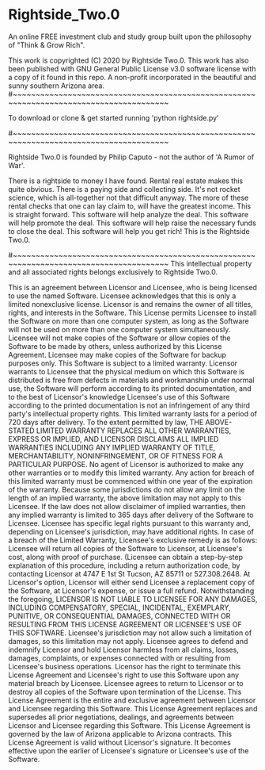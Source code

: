 # Rightside_Two.0
An online FREE investment club and study group built upon the philosophy of "Think &amp; Grow Rich".  

This work is copyrighted (C) 2020 by Rightside Two.0. 
This work has also been published with GNU General Public License v3.0 software license with a copy of it found in this repo.
A non-profit incorporated in the beautiful and sunny southern Arizona area.
#~~~~~~~~~~~~~~~~~~~~~~~~~~~~~~~~~~~~~~~~~~~~~~~~~~~~~~~~~~~~~~~~~~~~~~~~~~~~~~~~~~~~~~~~

To download or clone & get started running 'python rightside.py'


#~~~~~~~~~~~~~~~~~~~~~~~~~~~~~~~~~~~~~~~~~~~~~~~~~~~~~~~~~~~~~~~~~~~~~~~~~~~~~~~~~~~~~~~~

Rightside Two.0 is founded by Philip Caputo - not the author of 'A Rumor of War'.

There is a rightside to money I have found.
Rental real estate makes this quite obvious.
There is a paying side and collecting side.
It's not rocket science, which is all-together not that difficult anyway.
The more of these rental checks that one can lay claim to, will have the greatest income.
This is straight forward.
This software will help analyze the deal.
This software will help promote the deal.
This software will help raise the necessary funds to close the deal.
This software will help you get rich!
This is the Rightside Two.0.

#~~~~~~~~~~~~~~~~~~~~~~~~~~~~~~~~~~~~~~~~~~~~~~~~~~~~~~~~~~~~~~~~~~~~~~~~~~~~~~~~~~~~~~~~
This intellectual property and all associated rights belongs exclusively to Rightside Two.0.

This is an agreement between Licensor and Licensee, who is being licensed to use the named Software.
Licensee acknowledges that this is only a limited nonexclusive license. Licensor is and remains the owner of all titles, rights, and interests in the Software.
This License permits Licensee to install the Software on more than one computer system, as long as the Software will not be used on more than one computer system simultaneously. Licensee will not make copies of the Software or allow copies of the Software to be made by others, unless authorized by this License Agreement. Licensee may make copies of the Software for backup purposes only.
This Software is subject to a limited warranty. Licensor warrants to Licensee that the physical medium on which this Software is distributed is free from defects in materials and workmanship under normal use, the Software will perform according to its printed documentation, and to the best of Licensor's knowledge Licensee's use of this Software according to the printed documentation is not an infringement of any third party's intellectual property rights. This limited warranty lasts for a period of 720 days after delivery. To the extent permitted by law, THE ABOVE-STATED LIMITED WARRANTY REPLACES ALL OTHER WARRANTIES, EXPRESS OR IMPLIED, AND LICENSOR DISCLAIMS ALL IMPLIED WARRANTIES INCLUDING ANY IMPLIED WARRANTY OF TITLE, MERCHANTABILITY, NONINFRINGEMENT, OR OF FITNESS FOR A PARTICULAR PURPOSE. No agent of Licensor is authorized to make any other warranties or to modify this limited warranty. Any action for breach of this limited warranty must be commenced within one year of the expiration of the warranty. Because some jurisdictions do not allow any limit on the length of an implied warranty, the above limitation may not apply to this Licensee. If the law does not allow disclaimer of implied warranties, then any implied warranty is limited to 365 days after delivery of the Software to Licensee. Licensee has specific legal rights pursuant to this warranty and, depending on Licensee's jurisdiction, may have additional rights.
In case of a breach of the Limited Warranty, Licensee's exclusive remedy is as follows: Licensee will return all copies of the Software to Licensor, at Licensee's cost, along with proof of purchase. (Licensee can obtain a step-by-step explanation of this procedure, including a return authorization code, by contacting Licensor at 4747 E 1st St Tucson, AZ 85711 or 527.308.2648. At Licensor's option, Licensor will either send Licensee a replacement copy of the Software, at Licensor's expense, or issue a full refund.
Notwithstanding the foregoing, LICENSOR IS NOT LIABLE TO LICENSEE FOR ANY DAMAGES, INCLUDING COMPENSATORY, SPECIAL, INCIDENTAL, EXEMPLARY, PUNITIVE, OR CONSEQUENTIAL DAMAGES, CONNECTED WITH OR RESULTING FROM THIS LICENSE AGREEMENT OR LICENSEE'S USE OF THIS SOFTWARE. Licensee's jurisdiction may not allow such a limitation of damages, so this limitation may not apply.
Licensee agrees to defend and indemnify Licensor and hold Licensor harmless from all claims, losses, damages, complaints, or expenses connected with or resulting from Licensee's business operations.
Licensor has the right to terminate this License Agreement and Licensee's right to use this Software upon any material breach by Licensee.
Licensee agrees to return to Licensor or to destroy all copies of the Software upon termination of the License.
This License Agreement is the entire and exclusive agreement between Licensor and Licensee regarding this Software. This License Agreement replaces and supersedes all prior negotiations, dealings, and agreements between Licensor and Licensee regarding this Software.
This License Agreement is governed by the law of Arizona applicable to Arizona contracts.
This License Agreement is valid without Licensor's signature. It becomes effective upon the earlier of Licensee's signature or Licensee's use of the Software.
